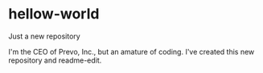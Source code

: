 # hellow-world
Just a new repository

I'm the CEO of Prevo, Inc., but an amature of coding.
I've created this new repository and readme-edit.
